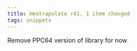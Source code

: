 ```yaml
---
title: Hextrapolate r41, 1 item changed
tags: snippets
---
```


Remove PPC64 version of library for now
